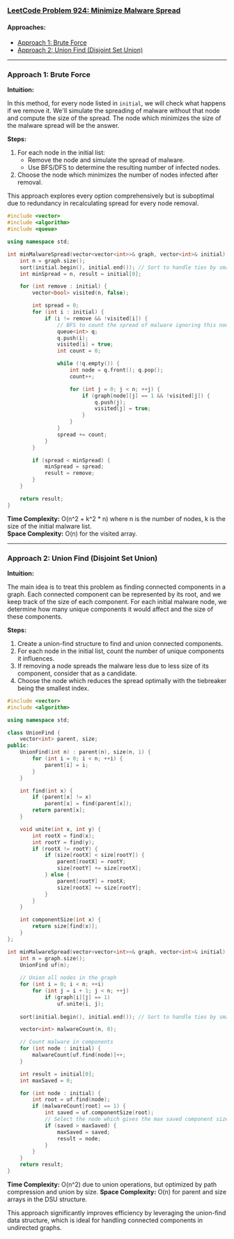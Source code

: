 ### [LeetCode Problem 924: Minimize Malware Spread](https://leetcode.com/problems/minimize-malware-spread/)

#### Approaches:
- [Approach 1: Brute Force](#approach-1-brute-force)
- [Approach 2: Union Find (Disjoint Set Union)](#approach-2-union-find-disjoint-set-union)

---

### Approach 1: Brute Force

**Intuition:**

In this method, for every node listed in `initial`, we will check what happens if we remove it. We'll simulate the spreading of malware without that node and compute the size of the spread. The node which minimizes the size of the malware spread will be the answer.

**Steps:**
1. For each node in the initial list:
   - Remove the node and simulate the spread of malware.
   - Use BFS/DFS to determine the resulting number of infected nodes.
2. Choose the node which minimizes the number of nodes infected after removal.

This approach explores every option comprehensively but is suboptimal due to redundancy in recalculating spread for every node removal.

```cpp
#include <vector>
#include <algorithm>
#include <queue>

using namespace std;

int minMalwareSpread(vector<vector<int>>& graph, vector<int>& initial) {
    int n = graph.size();
    sort(initial.begin(), initial.end()); // Sort to handle ties by smallest index
    int minSpread = n, result = initial[0];

    for (int remove : initial) {
        vector<bool> visited(n, false);

        int spread = 0;
        for (int i : initial) {
            if (i != remove && !visited[i]) {
                // BFS to count the spread of malware ignoring this node
                queue<int> q;
                q.push(i);
                visited[i] = true;
                int count = 0;

                while (!q.empty()) {
                    int node = q.front(); q.pop();
                    count++;

                    for (int j = 0; j < n; ++j) {
                        if (graph[node][j] == 1 && !visited[j]) {
                            q.push(j);
                            visited[j] = true;
                        }
                    }
                }
                spread += count;
            }
        }

        if (spread < minSpread) {
            minSpread = spread;
            result = remove;
        }
    }

    return result;
}
```

**Time Complexity:** O(n^2 + k^2 * n) where n is the number of nodes, k is the size of the initial malware list.  
**Space Complexity:** O(n) for the visited array.

---

### Approach 2: Union Find (Disjoint Set Union)

**Intuition:**

The main idea is to treat this problem as finding connected components in a graph. Each connected component can be represented by its root, and we keep track of the size of each component. For each initial malware node, we determine how many unique components it would affect and the size of these components.

**Steps:**
1. Create a union-find structure to find and union connected components.
2. For each node in the initial list, count the number of unique components it influences.
3. If removing a node spreads the malware less due to less size of its component, consider that as a candidate.
4. Choose the node which reduces the spread optimally with the tiebreaker being the smallest index.

```cpp
#include <vector>
#include <algorithm>

using namespace std;

class UnionFind {
    vector<int> parent, size;
public:
    UnionFind(int n) : parent(n), size(n, 1) {
        for (int i = 0; i < n; ++i) {
            parent[i] = i;
        }
    }

    int find(int x) {
        if (parent[x] != x)
            parent[x] = find(parent[x]);
        return parent[x];
    }

    void unite(int x, int y) {
        int rootX = find(x);
        int rootY = find(y);
        if (rootX != rootY) {
            if (size[rootX] < size[rootY]) {
                parent[rootX] = rootY;
                size[rootY] += size[rootX];
            } else {
                parent[rootY] = rootX;
                size[rootX] += size[rootY];
            }
        }
    }

    int componentSize(int x) {
        return size[find(x)];
    }
};

int minMalwareSpread(vector<vector<int>>& graph, vector<int>& initial) {
    int n = graph.size();
    UnionFind uf(n);
    
    // Union all nodes in the graph
    for (int i = 0; i < n; ++i)
        for (int j = i + 1; j < n; ++j)
            if (graph[i][j] == 1)
                uf.unite(i, j);
                
    sort(initial.begin(), initial.end()); // Sort to handle ties by smallest index

    vector<int> malwareCount(n, 0);

    // Count malware in components
    for (int node : initial) {
        malwareCount[uf.find(node)]++;
    }

    int result = initial[0];
    int maxSaved = 0;

    for (int node : initial) {
        int root = uf.find(node);
        if (malwareCount[root] == 1) {
            int saved = uf.componentSize(root);
            // Select the node which gives the max saved component size
            if (saved > maxSaved) {
                maxSaved = saved;
                result = node;
            }
        }
    }
    return result;
}
```

**Time Complexity:** O(n^2) due to union operations, but optimized by path compression and union by size.
**Space Complexity:** O(n) for parent and size arrays in the DSU structure.

This approach significantly improves efficiency by leveraging the union-find data structure, which is ideal for handling connected components in undirected graphs.

